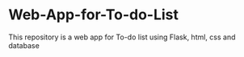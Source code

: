 # Web-App-for-To-do-List
This repository is a web app for To-do list using Flask, html, css and database

